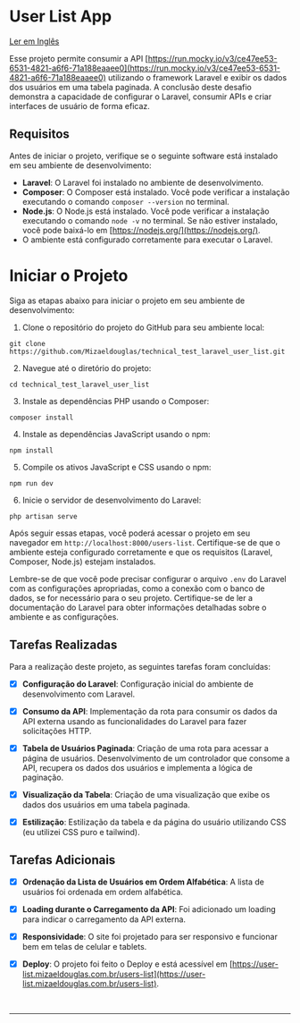 # User List App
[Ler em Inglês](README.md)

Esse projeto permite consumir a API [https://run.mocky.io/v3/ce47ee53-6531-4821-a6f6-71a188eaaee0](https://run.mocky.io/v3/ce47ee53-6531-4821-a6f6-71a188eaaee0) utilizando o framework Laravel e exibir os dados dos usuários em uma tabela paginada. A conclusão deste desafio demonstra a capacidade de configurar o Laravel, consumir APIs e criar interfaces de usuário de forma eficaz.

## Requisitos

Antes de iniciar o projeto, verifique se o seguinte software está instalado em seu ambiente de desenvolvimento:

-  **Laravel**: O Laravel foi instalado no ambiente de desenvolvimento.
-  **Composer**: O Composer está instalado. Você pode verificar a instalação executando o comando `composer --version` no terminal.
-  **Node.js**: O Node.js está instalado. Você pode verificar a instalação executando o comando `node -v` no terminal. Se não estiver instalado, você pode baixá-lo em [https://nodejs.org/](https://nodejs.org/).
-  O ambiente está configurado corretamente para executar o Laravel.

# Iniciar o Projeto

Siga as etapas abaixo para iniciar o projeto em seu ambiente de desenvolvimento:

1. Clone o repositório do projeto do GitHub para seu ambiente local:
```
git clone https://github.com/Mizaeldouglas/technical_test_laravel_user_list.git
```

2. Navegue até o diretório do projeto:
```
cd technical_test_laravel_user_list
```

3. Instale as dependências PHP usando o Composer:
```
composer install
```

4. Instale as dependências JavaScript usando o npm:
```
npm install
```

5. Compile os ativos JavaScript e CSS usando o npm:
```
npm run dev
```

6. Inicie o servidor de desenvolvimento do Laravel:
```
php artisan serve
```

Após seguir essas etapas, você poderá acessar o projeto em seu navegador em `http://localhost:8000/users-list`. Certifique-se de que o ambiente esteja configurado corretamente e que os requisitos (Laravel, Composer, Node.js) estejam instalados.

Lembre-se de que você pode precisar configurar o arquivo `.env` do Laravel com as configurações apropriadas, como a conexão com o banco de dados, se for necessário para o seu projeto. Certifique-se de ler a documentação do Laravel para obter informações detalhadas sobre o ambiente e as configurações.

## Tarefas Realizadas

Para a realização deste projeto, as seguintes tarefas foram concluídas:

- [x] **Configuração do Laravel**: Configuração inicial do ambiente de desenvolvimento com Laravel.

- [x] **Consumo da API**: Implementação da rota para consumir os dados da API externa usando as funcionalidades do Laravel para fazer solicitações HTTP.

- [x] **Tabela de Usuários Paginada**: Criação de uma rota para acessar a página de usuários. Desenvolvimento de um controlador que consome a API, recupera os dados dos usuários e implementa a lógica de paginação.

- [x] **Visualização da Tabela**: Criação de uma visualização que exibe os dados dos usuários em uma tabela paginada.

- [x] **Estilização**: Estilização da tabela e da página do usuário utilizando CSS (eu utilizei CSS puro e tailwind).

## Tarefas Adicionais
- [x] **Ordenação da Lista de Usuários em Ordem Alfabética**: A lista de usuários foi ordenada em ordem alfabética.

- [x] **Loading durante o Carregamento da API**: Foi adicionado um loading para indicar o carregamento da API externa.

- [x] **Responsividade**: O site foi projetado para ser responsivo e funcionar bem em telas de celular e tablets.

- [x] **Deploy**: O projeto foi feito o Deploy e está acessível em [https://user-list.mizaeldouglas.com.br/users-list](https://user-list.mizaeldouglas.com.br/users-list).

<br>
<hr>
<br>
